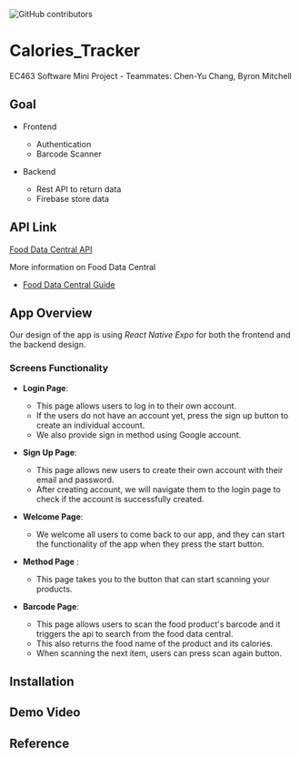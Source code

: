 ![GitHub contributors](https://img.shields.io/github/contributors/Chen-Yu-Chang/Calories_Tracker?logo=Github&style=for-the-badge)

# Calories_Tracker

EC463 Software Mini Project - Teammates: Chen-Yu Chang, Byron Mitchell

## Goal

* Frontend
    * Authentication
    * Barcode Scanner

* Backend
    * Rest API to return data
    * Firebase store data

## API Link 

[Food Data Central API](https://api.nal.usda.gov/fdc/v1/foods/search?api_key=DEMO_KEY)

More information on Food Data Central

* [Food Data Central Guide](https://fdc.nal.usda.gov/api-guide.html)

## App Overview

Our design of the app is using _React Native Expo_ for both the frontend and the backend design.

### Screens Functionality

* __Login Page__: 
    * This page allows users to log in to their own account.
    * If the users do not have an account yet, press the sign up button to create an individual account.
    * We also provide sign in method using Google account.

* __Sign Up Page__:
    * This page allows new users to create their own account with their email and password.
    * After creating account, we will navigate them to the login page to check if the account is successfully created.

* __Welcome Page__: 
    * We welcome all users to come back to our app, and they can start the functionality of the app when they press the start button.

* __Method Page__ :
    * This page takes you to the button that can start scanning your products.

* __Barcode Page__:
    * This page allows users to scan the food product's barcode and it triggers the api to search from the food data central.
    * This also returns the food name of the product and its calories.
    * When scanning the next item, users can press scan again button.

## Installation

## Demo Video

## Reference